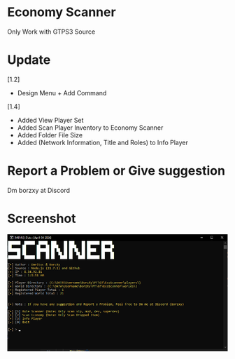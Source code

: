 # Economy Scanner
Only Work with GTPS3 Source

# Update
[1.2]
- Design Menu + Add Command

[1.4]
- Added View Player Set
- Added Scan Player Inventory to Economy Scanner
- Added Folder File Size
- Added (Network Information, Title and Roles) to Info Player

# Report a Problem or Give suggestion
Dm borzxy at Discord

# Screenshot
![Screenshot](https://github.com/BorzXys/EcoScanners/blob/main/Screenshot.png)
